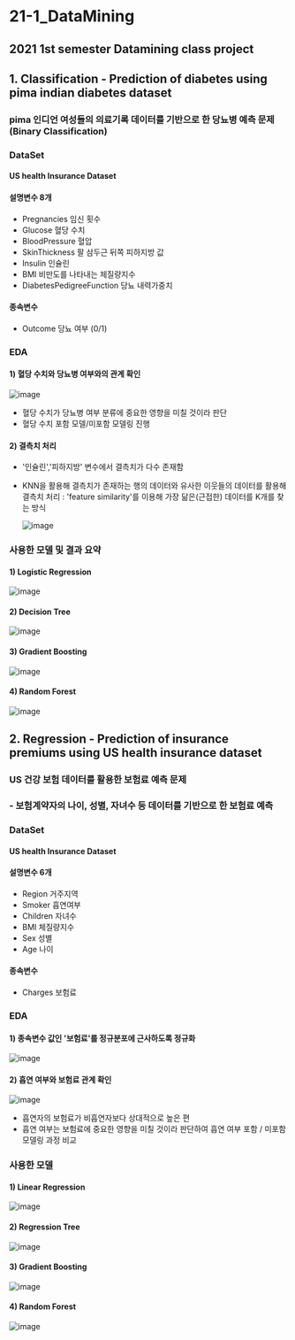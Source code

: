 # 21-1_DataMining

## 2021 1st semester Datamining class project 


## 1. Classification - Prediction of diabetes using pima indian diabetes dataset
### pima 인디언 여성들의 의료기록 데이터를 기반으로 한 당뇨병 예측 문제 (Binary Classification)


### DataSet
#### US health Insurance Dataset
#### 설명변수 8개 
- Pregnancies 임신 횟수
- Glucose 혈당 수치
- BloodPressure 혈압
- SkinThickness 팔 삼두근 뒤쪽 피하지방 값
- Insulin 인슐린
- BMI 비만도를 나타내는 체질량지수
- DiabetesPedigreeFunction 당뇨 내력가중치


#### 종속변수 
- Outcome 당뇨 여부 (0/1)


### EDA 


#### 1) 혈당 수치와 당뇨병 여부와의 관계 확인 

![image](https://user-images.githubusercontent.com/60679596/146881974-4cb1a83c-6aad-4b6d-9123-8846f15920ff.png)
- 혈당 수치가 당뇨병 여부 분류에 중요한 영향을 미칠 것이라 판단
- 혈당 수치 포함 모델/미포함 모델링 진행 


#### 2) 결측치 처리 
- '인슐린','피하지방' 변수에서 결측치가 다수 존재함
- KNN을 활용해 결측치가 존재하는 행의 데이터와 유사한 이웃들의 데이터를 활용해 결측치 처리
  : 'feature similarity'를 이용해 가장 닮은(근접한) 데이터를 K개를 찾는 방식
  
  ![image](https://user-images.githubusercontent.com/60679596/146882174-76ccc1e0-c5ef-4f09-b329-4777eebcc289.png)

  


### 사용한 모델 및 결과 요약
#### 1) Logistic Regression

![image](https://user-images.githubusercontent.com/60679596/146882202-63e71bcf-31b3-4a0c-b47f-e27684a5c6b2.png)


#### 2) Decision Tree

![image](https://user-images.githubusercontent.com/60679596/146882467-9153f7a2-d5a7-4cbc-bc55-65b5aff203dc.png)


#### 3) Gradient Boosting

![image](https://user-images.githubusercontent.com/60679596/146882262-125d95be-ff28-4a79-ac80-898e11bcfb1e.png)


#### 4) Random Forest

![image](https://user-images.githubusercontent.com/60679596/146882533-a7739375-fc1f-439f-b18a-4891c60f95ca.png)



## 2. Regression - Prediction of insurance premiums using US health insurance dataset
### US 건강 보험 데이터를 활용한 보험료 예측 문제 
### - 보험계약자의 나이, 성별, 자녀수 등 데이터를 기반으로 한 보험료 예측 

### DataSet
#### US health Insurance Dataset
#### 설명변수 6개 
- Region 거주지역
- Smoker 흡연여부
- Children 자녀수
- BMI 체질량지수
- Sex 성별
- Age 나이

#### 종속변수 
- Charges 보험료


### EDA 
#### 1) 종속변수 값인 '보험료'를 정규분포에 근사하도록 정규화

![image](https://user-images.githubusercontent.com/60679596/146881400-a0e5db7c-f833-4500-874c-e8b8a8382f3a.png)




#### 2) 흡연 여부와 보험료 관계 확인

![image](https://user-images.githubusercontent.com/60679596/146881370-68e4a34b-3f76-4179-bbff-316654f4e329.png)


- 흡연자의 보험료가 비흡연자보다 상대적으로 높은 편
- 흡연 여부는 보험료에 중요한 영향을 미칠 것이라 판단하여 흡연 여부 포함 / 미포함 모델링 과정 비교 



### 사용한 모델 
#### 1) Linear Regression

![image](https://user-images.githubusercontent.com/60679596/146881350-a8a8917f-92bc-4e7d-9f83-df31c6a35e52.png)


#### 2) Regression Tree

![image](https://user-images.githubusercontent.com/60679596/146881282-8511cd38-065f-4dfc-921d-6b387f508399.png)

#### 3) Gradient Boosting

![image](https://user-images.githubusercontent.com/60679596/146881230-264ceb54-650a-40b0-abe4-b68b4324311e.png)

#### 4) Random Forest

![image](https://user-images.githubusercontent.com/60679596/146881250-ad5c15de-cb64-410c-8952-e960a30e301c.png)

